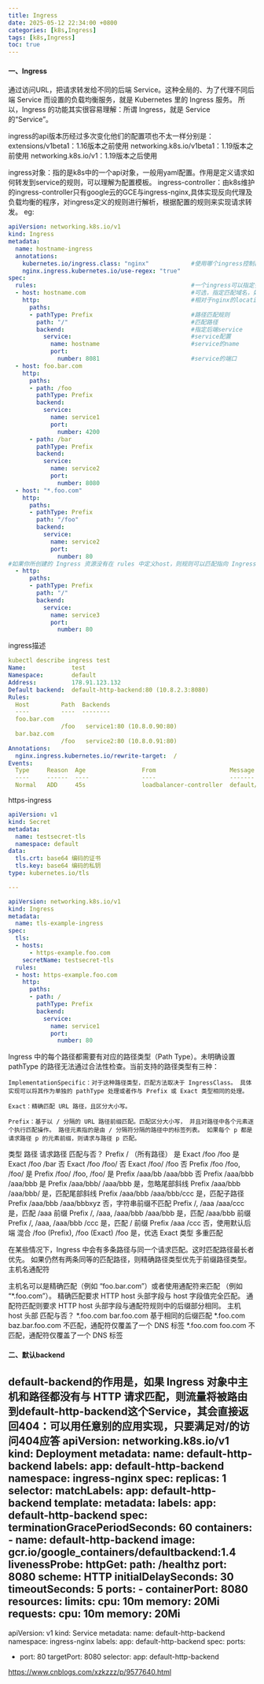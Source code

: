 ```yaml
---
title: Ingress
date: 2025-05-12 22:34:00 +0800
categories: [k8s,Ingress]
tags: [k8s,Ingress]
toc: true
---
```

#### 一、Ingress
通过访问URL，把请求转发给不同的后端 Service。这种全局的、为了代理不同后端 Service 而设置的负载均衡服务，就是 Kubernetes 里的 Ingress 服务。
所以，Ingress 的功能其实很容易理解：所谓 Ingress，就是 Service 的“Service”。

ingress的api版本历经过多次变化他们的配置项也不太一样分别是：
    extensions/v1beta1：1.16版本之前使用
    networking.k8s.io/v1beta1：1.19版本之前使用
    networking.k8s.io/v1：1.19版本之后使用

ingress对象：指的是k8s中的一个api对象，一般用yaml配置。作用是定义请求如何转发到service的规则，可以理解为配置模板。
ingress-controller：由k8s维护的ingress-controller只有google云的GCE与ingress-nginx,具体实现反向代理及负载均衡的程序，对ingress定义的规则进行解析，根据配置的规则来实现请求转发。
eg:
```yaml
apiVersion: networking.k8s.io/v1                    
kind: Ingress
metadata:
  name: hostname-ingress
  annotations: 
    kubernetes.io/ingress.class: "nginx"            #使用哪个ingress控制器
    nginx.ingress.kubernetes.io/use-regex: "true"
spec:
  rules:                                            #一个ingress可以指定多个rules
  - host: hostname.com                              #可选，指定匹配域名，如果没有指定匹配ip地址
    http:                                           #相对于nginx的location
      paths:
      - pathType: Prefix                            #路径匹配规则
        path: "/"                                   #匹配路径
        backend:                                    #指定后端service
          service:                                  #service配置
            name: hostname                          #service的name
            port: 
              number: 8081                          #service的端口
  - host: foo.bar.com
    http:
      paths:
      - path: /foo
        pathType: Prefix
        backend:
          service:
            name: service1
            port:
              number: 4200
      - path: /bar
        pathType: Prefix
        backend:
          service:
            name: service2
            port:
              number: 8080
  - host: "*.foo.com"
    http:
      paths:
      - pathType: Prefix
        path: "/foo"
        backend:
          service:
            name: service2
            port:
              number: 80
#如果你所创建的 Ingress 资源没有在 rules 中定义host，则规则可以匹配指向 Ingress 控制器 IP 地址的所有网络流量，而无需基于名称的虚拟主机。
  - http:               
      paths:
      - pathType: Prefix
        path: "/"
        backend:
          service:
            name: service3
            port:
              number: 80
```
ingress描述
```yaml
kubectl describe ingress test
Name:             test
Namespace:        default
Address:          178.91.123.132
Default backend:  default-http-backend:80 (10.8.2.3:8080)
Rules:
  Host         Path  Backends
  ----         ----  --------
  foo.bar.com
               /foo   service1:80 (10.8.0.90:80)
  bar.baz.com
               /foo   service2:80 (10.8.0.91:80)
Annotations:
  nginx.ingress.kubernetes.io/rewrite-target:  /
Events:
  Type     Reason  Age                From                     Message
  ----     ------  ----               ----                     -------
  Normal   ADD     45s                loadbalancer-controller  default/test
```
https-ingress
```yaml
apiVersion: v1
kind: Secret
metadata:
  name: testsecret-tls
  namespace: default
data:
  tls.crt: base64 编码的证书
  tls.key: base64 编码的私钥
type: kubernetes.io/tls

---

apiVersion: networking.k8s.io/v1
kind: Ingress
metadata:
  name: tls-example-ingress
spec:
  tls:
  - hosts:
      - https-example.foo.com
    secretName: testsecret-tls
  rules:
  - host: https-example.foo.com
    http:
      paths:
      - path: /
        pathType: Prefix
        backend:
          service:
            name: service1
            port:
              number: 80
```
Ingress 中的每个路径都需要有对应的路径类型（Path Type）。未明确设置 pathType 的路径无法通过合法性检查。当前支持的路径类型有三种：

    ImplementationSpecific：对于这种路径类型，匹配方法取决于 IngressClass。 具体实现可以将其作为单独的 pathType 处理或者作与 Prefix 或 Exact 类型相同的处理。

    Exact：精确匹配 URL 路径，且区分大小写。

    Prefix：基于以 / 分隔的 URL 路径前缀匹配。匹配区分大小写， 并且对路径中各个元素逐个执行匹配操作。 路径元素指的是由 / 分隔符分隔的路径中的标签列表。 如果每个 p 都是请求路径 p 的元素前缀，则请求与路径 p 匹配。
类型	  路径	                      请求路径	    匹配与否？
Prefix	/	                          （所有路径）	     是
Exact 	/foo	                      /foo	          是
Exact	  /foo	                      /bar	          否
Exact	  /foo	                      /foo/	          否
Exact	  /foo/	                      /foo	          否
Prefix	/foo	                      /foo, /foo/	    是
Prefix	/foo/	                      /foo, /foo/	    是
Prefix	/aaa/bb	                    /aaa/bbb	      否
Prefix	/aaa/bbb	                  /aaa/bbb	      是
Prefix	/aaa/bbb/	                  /aaa/bbb	      是，忽略尾部斜线
Prefix	/aaa/bbb	                  /aaa/bbb/	      是，匹配尾部斜线
Prefix	/aaa/bbb	                  /aaa/bbb/ccc    是，匹配子路径
Prefix	/aaa/bbb	                  /aaa/bbbxyz	    否，字符串前缀不匹配
Prefix	/, /aaa	                    /aaa/ccc	      是，匹配 /aaa 前缀
Prefix	/, /aaa, /aaa/bbb	          /aaa/bbb	      是，匹配 /aaa/bbb 前缀
Prefix	/, /aaa, /aaa/bbb	          /ccc	          是，匹配 / 前缀
Prefix	/aaa	                      /ccc	          否，使用默认后端
混合	  /foo (Prefix), /foo (Exact)	 /foo	          是，优选 Exact 类型
多重匹配

在某些情况下，Ingress 中会有多条路径与同一个请求匹配。这时匹配路径最长者优先。 如果仍然有两条同等的匹配路径，则精确路径类型优先于前缀路径类型。
主机名通配符

主机名可以是精确匹配（例如 “foo.bar.com”）或者使用通配符来匹配 （例如 “*.foo.com”）。 精确匹配要求 HTTP host 头部字段与 host 字段值完全匹配。 通配符匹配则要求 HTTP host 头部字段与通配符规则中的后缀部分相同。
主机	host 头部	匹配与否？
*.foo.com	bar.foo.com	基于相同的后缀匹配
*.foo.com	baz.bar.foo.com	不匹配，通配符仅覆盖了一个 DNS 标签
*.foo.com	foo.com	不匹配，通配符仅覆盖了一个 DNS 标签

#### 二、默认backend
default-backend的作用是，如果 Ingress 对象中主机和路径都没有与 HTTP 请求匹配，则流量将被路由到default-http-backend这个Service，其会直接返回404：可以用任意别的应用实现，只要满足对/的访问404应答
apiVersion: networking.k8s.io/v1
kind: Deployment
metadata:
  name: default-http-backend
  labels:
    app: default-http-backend
  namespace: ingress-nginx
spec:
  replicas: 1
  selector:
    matchLabels:
      app: default-http-backend
  template:
    metadata:
      labels:
        app: default-http-backend
    spec:
      terminationGracePeriodSeconds: 60
      containers:
      - name: default-http-backend
       image: gcr.io/google_containers/defaultbackend:1.4
       livenessProbe:
          httpGet:
            path: /healthz
            port: 8080
            scheme: HTTP
          initialDelaySeconds: 30
          timeoutSeconds: 5
        ports:
        - containerPort: 8080
        resources:
          limits:
            cpu: 10m
            memory: 20Mi
          requests:
            cpu: 10m
            memory: 20Mi
---

apiVersion: v1
kind: Service
metadata:
  name: default-http-backend
  namespace: ingress-nginx
  labels:
    app: default-http-backend
spec:
  ports:
  - port: 80
    targetPort: 8080
  selector:
    app: default-http-backend

https://www.cnblogs.com/xzkzzz/p/9577640.html